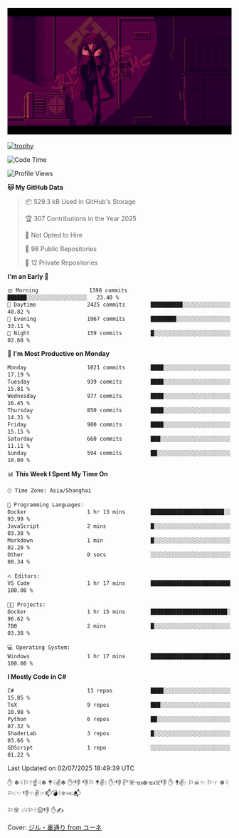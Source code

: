 ![](imgs/main.png)

[![trophy](https://github-profile-trophy.vercel.app/?username=NeilKleistGao&theme=dracula)](https://github.com/ryo-ma/github-profile-trophy)

<!--START_SECTION:waka-->
![Code Time](http://img.shields.io/badge/Code%20Time-1%2C788%20hrs%2037%20mins-blue)

![Profile Views](http://img.shields.io/badge/Profile%20Views-0-blue)

**🐱 My GitHub Data** 

> 📦 529.3 kB Used in GitHub's Storage 
 > 
> 🏆 307 Contributions in the Year 2025
 > 
> 🚫 Not Opted to Hire
 > 
> 📜 98 Public Repositories 
 > 
> 🔑 12 Private Repositories 
 > 
**I'm an Early 🐤** 

```text
🌞 Morning                1390 commits        ██████░░░░░░░░░░░░░░░░░░░   23.40 % 
🌆 Daytime                2425 commits        ██████████░░░░░░░░░░░░░░░   40.82 % 
🌃 Evening                1967 commits        ████████░░░░░░░░░░░░░░░░░   33.11 % 
🌙 Night                  159 commits         █░░░░░░░░░░░░░░░░░░░░░░░░   02.68 % 
```
📅 **I'm Most Productive on Monday** 

```text
Monday                   1021 commits        ████░░░░░░░░░░░░░░░░░░░░░   17.19 % 
Tuesday                  939 commits         ████░░░░░░░░░░░░░░░░░░░░░   15.81 % 
Wednesday                977 commits         ████░░░░░░░░░░░░░░░░░░░░░   16.45 % 
Thursday                 850 commits         ████░░░░░░░░░░░░░░░░░░░░░   14.31 % 
Friday                   900 commits         ████░░░░░░░░░░░░░░░░░░░░░   15.15 % 
Saturday                 660 commits         ███░░░░░░░░░░░░░░░░░░░░░░   11.11 % 
Sunday                   594 commits         ██░░░░░░░░░░░░░░░░░░░░░░░   10.00 % 
```


📊 **This Week I Spent My Time On** 

```text
🕑︎ Time Zone: Asia/Shanghai

💬 Programming Languages: 
Docker                   1 hr 13 mins        ███████████████████████░░   93.99 % 
JavaScript               2 mins              █░░░░░░░░░░░░░░░░░░░░░░░░   03.38 % 
Markdown                 1 min               █░░░░░░░░░░░░░░░░░░░░░░░░   02.28 % 
Other                    0 secs              ░░░░░░░░░░░░░░░░░░░░░░░░░   00.34 % 

🔥 Editors: 
VS Code                  1 hr 17 mins        █████████████████████████   100.00 % 

🐱‍💻 Projects: 
Docker                   1 hr 15 mins        ████████████████████████░   96.62 % 
780                      2 mins              █░░░░░░░░░░░░░░░░░░░░░░░░   03.38 % 

💻 Operating System: 
Windows                  1 hr 17 mins        █████████████████████████   100.00 % 
```

**I Mostly Code in C#** 

```text
C#                       13 repos            ████░░░░░░░░░░░░░░░░░░░░░   15.85 % 
TeX                      9 repos             ███░░░░░░░░░░░░░░░░░░░░░░   10.98 % 
Python                   6 repos             ██░░░░░░░░░░░░░░░░░░░░░░░   07.32 % 
ShaderLab                3 repos             █░░░░░░░░░░░░░░░░░░░░░░░░   03.66 % 
GDScript                 1 repo              ░░░░░░░░░░░░░░░░░░░░░░░░░   01.22 % 
```




 Last Updated on 02/07/2025 18:49:39 UTC
<!--END_SECTION:waka-->

✋ ❄☟⚐🕆☝☟❄ 🕈☟✌❄ ✋🕯👎 👎⚐ 🕈✌💧 ✋🕯👎 🏱☼☜❄☜☠👎 ✋ 🕈✌💧 ⚐☠☜ ⚐☞ ❄☟⚐💧☜ 👎☜✌☞📫💣🕆❄☜💧📬

⚐☼ 💧☟⚐🕆☹👎 ✋✍

Cover: [ジル・裏通り from ユーネ](https://www.pixiv.net/artworks/62127066)

